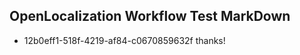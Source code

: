 ## OpenLocalization Workflow Test MarkDown
* 12b0eff1-518f-4219-af84-c0670859632f 
thanks!<!--HONumber=Mar16_HO4-->
